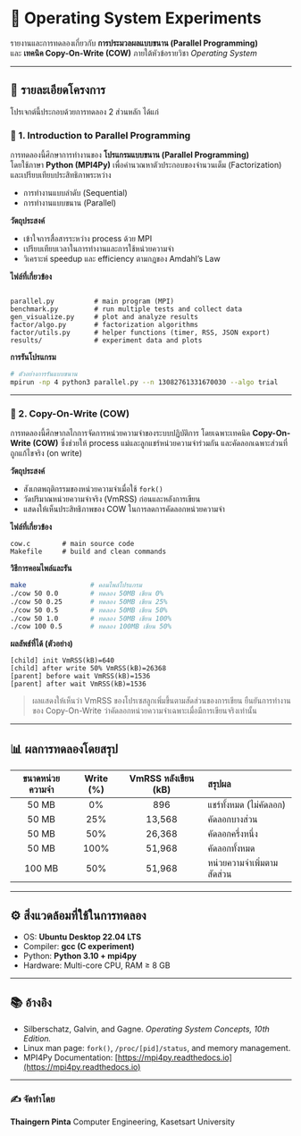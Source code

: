 
# 🧠 Operating System Experiments
รายงานและการทดลองเกี่ยวกับ **การประมวลผลแบบขนาน (Parallel Programming)**  
และ **เทคนิค Copy-On-Write (COW)** ภายใต้หัวข้อรายวิชา *Operating System*  

---

## 📘 รายละเอียดโครงการ

โปรเจกต์นี้ประกอบด้วยการทดลอง 2 ส่วนหลัก ได้แก่

### 🧩 1. Introduction to Parallel Programming
การทดลองนี้ศึกษาการทำงานของ **โปรแกรมแบบขนาน (Parallel Programming)**  
โดยใช้ภาษา **Python (MPI4Py)** เพื่อคำนวณหาตัวประกอบของจำนวนเต็ม (Factorization)  
และเปรียบเทียบประสิทธิภาพระหว่าง  
- การทำงานแบบลำดับ (Sequential)  
- การทำงานแบบขนาน (Parallel)  

**วัตถุประสงค์**
- เข้าใจการสื่อสารระหว่าง process ด้วย MPI  
- เปรียบเทียบเวลาในการทำงานและการใช้หน่วยความจำ  
- วิเคราะห์ speedup และ efficiency ตามกฎของ Amdahl’s Law  

**ไฟล์ที่เกี่ยวข้อง**
```

parallel.py          # main program (MPI)
benchmark.py         # run multiple tests and collect data
gen_visualize.py     # plot and analyze results
factor/algo.py       # factorization algorithms
factor/utils.py      # helper functions (timer, RSS, JSON export)
results/             # experiment data and plots

````

**การรันโปรแกรม**
```bash
# ตัวอย่างการรันแบบขนาน
mpirun -np 4 python3 parallel.py --n 13082761331670030 --algo trial
````

---

### 💾 2. Copy-On-Write (COW)

การทดลองนี้ศึกษากลไกการจัดการหน่วยความจำของระบบปฏิบัติการ
โดยเฉพาะเทคนิค **Copy-On-Write (COW)** ซึ่งช่วยให้ process แม่และลูกแชร์หน่วยความจำร่วมกัน
และคัดลอกเฉพาะส่วนที่ถูกแก้ไขจริง (on write)

**วัตถุประสงค์**

* สังเกตพฤติกรรมของหน่วยความจำเมื่อใช้ `fork()`
* วัดปริมาณหน่วยความจำจริง (VmRSS) ก่อนและหลังการเขียน
* แสดงให้เห็นประสิทธิภาพของ COW ในการลดการคัดลอกหน่วยความจำ

**ไฟล์ที่เกี่ยวข้อง**

```
cow.c        # main source code
Makefile     # build and clean commands
```

**วิธีการคอมไพล์และรัน**

```bash
make                # คอมไพล์โปรแกรม
./cow 50 0.0        # ทดลอง 50MB เขียน 0%
./cow 50 0.25       # ทดลอง 50MB เขียน 25%
./cow 50 0.5        # ทดลอง 50MB เขียน 50%
./cow 50 1.0        # ทดลอง 50MB เขียน 100%
./cow 100 0.5       # ทดลอง 100MB เขียน 50%
```

**ผลลัพธ์ที่ได้ (ตัวอย่าง)**

```
[child] init VmRSS(kB)=640
[child] after write 50% VmRSS(kB)=26368
[parent] before wait VmRSS(kB)=1536
[parent] after wait VmRSS(kB)=1536
```

> ผลแสดงให้เห็นว่า VmRSS ของโปรเซสลูกเพิ่มขึ้นตามสัดส่วนของการเขียน
> ยืนยันการทำงานของ Copy-On-Write ว่าคัดลอกหน่วยความจำเฉพาะเมื่อมีการเขียนจริงเท่านั้น

---

## 📊 ผลการทดลองโดยสรุป

| ขนาดหน่วยความจำ | Write (%) | VmRSS หลังเขียน (kB) | สรุปผล                     |
| :-------------: | :-------: | :------------------: | :------------------------- |
|      50 MB      |     0%    |          896         | แชร์ทั้งหมด (ไม่คัดลอก)    |
|      50 MB      |    25%    |        13,568        | คัดลอกบางส่วน              |
|      50 MB      |    50%    |        26,368        | คัดลอกครึ่งหนึ่ง           |
|      50 MB      |    100%   |        51,968        | คัดลอกทั้งหมด              |
|      100 MB     |    50%    |        51,968        | หน่วยความจำเพิ่มตามสัดส่วน |

---

## ⚙️ สิ่งแวดล้อมที่ใช้ในการทดลอง

* OS: **Ubuntu Desktop 22.04 LTS**
* Compiler: **gcc (C experiment)**
* Python: **Python 3.10 + mpi4py**
* Hardware: Multi-core CPU, RAM ≥ 8 GB

---

## 📚 อ้างอิง

* Silberschatz, Galvin, and Gagne. *Operating System Concepts, 10th Edition.*
* Linux man page: `fork()`, `/proc/[pid]/status`, and memory management.
* MPI4Py Documentation: [https://mpi4py.readthedocs.io](https://mpi4py.readthedocs.io)

---

### ✍️ จัดทำโดย

**Thaingern Pinta**
Computer Engineering, Kasetsart University

```

